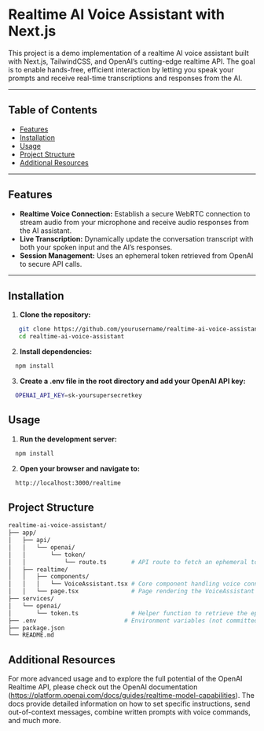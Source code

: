 # Realtime AI Voice Assistant with Next.js

This project is a demo implementation of a realtime AI voice assistant built with Next.js, TailwindCSS, and OpenAI’s cutting-edge realtime API. The goal is to enable hands-free, efficient interaction by letting you speak your prompts and receive real-time transcriptions and responses from the AI.

---

## Table of Contents

- [Features](#features)
- [Installation](#installation)
- [Usage](#usage)
- [Project Structure](#project-structure)
- [Additional Resources](#additional-resources)

---

## Features

- **Realtime Voice Connection:** Establish a secure WebRTC connection to stream audio from your microphone and receive audio responses from the AI assistant.
- **Live Transcription:** Dynamically update the conversation transcript with both your spoken input and the AI’s responses.
- **Session Management:** Uses an ephemeral token retrieved from OpenAI to secure API calls.

---

## Installation

1. **Clone the repository:**

```bash
   git clone https://github.com/yourusername/realtime-ai-voice-assistant.git
   cd realtime-ai-voice-assistant
```

2. **Install dependencies:**
   
```bash
  npm install
```

3. **Create a .env file in the root directory and add your OpenAI API key:**
```bash
  OPENAI_API_KEY=sk-yoursupersecretkey
```

## Usage
1. **Run the development server:**
```bash
  npm install
```

2. **Open your browser and navigate to:**
```bash
  http://localhost:3000/realtime
```

## Project Structure
```bash
realtime-ai-voice-assistant/
├── app/
│   ├── api/
│   │   └── openai/
│   │       └── token/
│   │           └── route.ts       # API route to fetch an ephemeral token from OpenAI
│   ├── realtime/
│   │   ├── components/
│   │   │   └── VoiceAssistant.tsx # Core component handling voice connection and transcription
│   │   └── page.tsx               # Page rendering the VoiceAssistant component
├── services/
│   └── openai/
│       └── token.ts               # Helper function to retrieve the ephemeral token
├── .env                         # Environment variables (not committed)
├── package.json
└── README.md
```

## Additional Resources
For more advanced usage and to explore the full potential of the OpenAI Realtime API, please check out the OpenAI documentation (https://platform.openai.com/docs/guides/realtime-model-capabilities). The docs provide detailed information on how to set specific instructions, send out-of-context messages, combine written prompts with voice commands, and much more.
